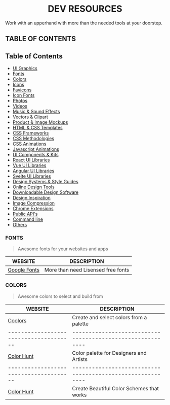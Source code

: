 <h1 align="center">DEV RESOURCES</h1>
Work with an upperhand with more than the needed tools at your  doorstep.

## TABLE OF CONTENTS

## Table of Contents

- [UI Graphics](#)
- [Fonts](#fonts)
- [Colors](#colors)
- [Icons](#)
- [Favicons](#)
- [Icon Fonts](#)
- [Photos](#)
- [Videos](#)
- [Music & Sound Effects](#)
- [Vectors & Clipart](#)
- [Product & Image Mockups](#)
- [HTML & CSS Templates](#)
- [CSS Frameworks](#)
- [CSS Methodologies](#)
- [CSS Animations](#)
- [Javascript Animations](#)
- [UI Components & Kits](#)
- [React UI Libraries](#)
- [Vue UI Libraries](#)
- [Angular UI Libraries](#)
- [Svelte UI Libraries](#)
- [Design Systems & Style Guides](#)
- [Online Design Tools](#)
- [Downloadable Design Software](#)
- [Design Inspiration](#)
- [Image Compression](#)
- [Chrome Extensions](#)
- [Public API's](#)
- [Command line](#)
- [Others](#)

### FONTS
>Awesome fonts for your websites and apps

|WEBSITE                                  | DESCRIPTION|
|-----------------------------------------|-------------------------------------------------------|
|[Google Fonts](https://fonts.google.com/)| More than need Lisensed free fonts                    |

### COLORS
>Awesome colors to select and build from

|WEBSITE                               | DESCRIPTION                                              |
|--------------------------------------|----------------------------------------------------------|
|[Coolors](https://coolors.co/)        | Create and select colors from a palette                  |
|--------------------------------------|----------------------------------------------------------|
|[Color Hunt](https://colorhunt.co/)   | Color palette for Designers and Artists                  |
|--------------------------------------|----------------------------------------------------------|
|[Color Hunt](https://colors.muz.li/)  | Create Beautiful Color Schemes that works                |
